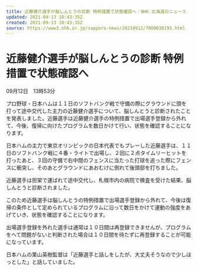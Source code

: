```yaml
---
title: 近藤健介選手が脳しんとうの診断 特例措置で状態確認へ｜NHK 北海道のニュース
updated: 2021-09-13 10:43:35Z
created: 2021-09-13 10:43:35Z
source: https://www3.nhk.or.jp/sapporo-news/20210912/7000038193.html
---
```


# 近藤健介選手が脳しんとうの診断 特例措置で状態確認へ

09月12日　13時53分

プロ野球・日本ハムは１１日のソフトバンク戦で守備の際にグラウンドに頭を打って途中交代した主力の近藤健介選手について、脳しんとうと診断されたことを発表しました。近藤選手は近藤健介選手の特例措置で出場選手登録から外れて、今後、復帰に向けたプログラムを数日かけて行い、状態を確認することになります。

日本ハムの主力で東京オリンピックの日本代表でもプレーした近藤選手は、１１日のソフトバンク戦に４番・ライトで出場し、２回に２点タイムリーヒットを打ったあと、３回の守備で右中間のフェンスに当たった打球を追った際にフェンスに衝突し、そのあとグラウンドにあおむけに倒れて後頭部を打ちました。

近藤選手は担架で運ばれて途中交代し、札幌市内の病院で検査を受けた結果、脳しんとうと診断されました。

このため近藤選手は脳しんとうの特例措置で出場選手登録から外れて、今後は復帰の条件として定められているプログラムに沿って数日をかけて運動の強度をあげていき、状態を確認することになります。

出場選手登録を外れた選手は通常は１０日間は再登録できませんが、プログラムをへて問題がないと判断された場合は１０日間を待たずに再登録することが可能になっています。

日本ハムの栗山英樹監督は「近藤選手と話しをしたが、大丈夫そうなので少しほっとした」と話していました。